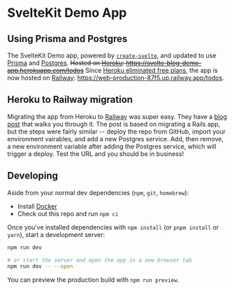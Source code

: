 # SvelteKit Demo App
## Using Prisma and Postgres

The SvelteKit Demo app, powered by [`create-svelte`](https://github.com/sveltejs/kit/tree/master/packages/create-svelte), and updated to use [Prisma](https://www.prisma.io/) and [Postgres](https://www.postgresql.org/).  ~~Hosted on [Heroku](https://www.heroku.com): https://svelte-blog-demo-app.herokuapp.com/todos~~ Since [Heroku eliminated free plans](https://help.heroku.com/RSBRUH58/removal-of-heroku-free-product-plans-faq), the app is now hosted on [Railway](https://railway.app/): https://web-production-87f5.up.railway.app/todos.

## Heroku to Railway migration
Migrating the app from Heroku to [Railway](https://railway.app/) was super easy.  They have a [blog post](https://blog.railway.app/p/railway-heroku-rails) that walks you through it.  The post is based on migrating a Rails app, but the steps were fairly similar -- deploy the repo from GitHub, import your environment vairables, and add a new Postgres service.  Add, then remove, a new environment variable after adding the Postgres service, which will trigger a deploy.  Test the URL and you should be in business!

## Developing

Aside from your normal dev dependencies (`npm`, `git`, `homebrew`):

- Install [Docker](https://www.docker.com/)
- Check out this repo and run `npm ci`

Once you've installed dependencies with `npm install` (or `pnpm install` or `yarn`), start a development server:

```bash
npm run dev

# or start the server and open the app in a new browser tab
npm run dev -- --open
```
You can preview the production build with `npm run preview`.
